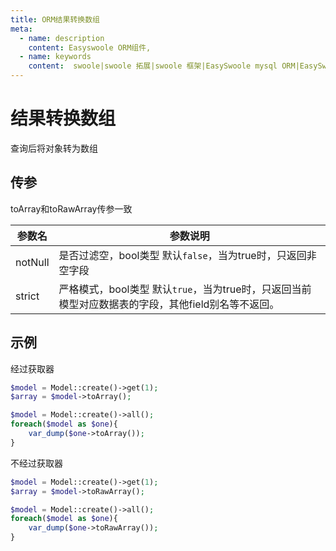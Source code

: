 ```yaml
---
title: ORM结果转换数组
meta:
  - name: description
    content: Easyswoole ORM组件,
  - name: keywords
    content:  swoole|swoole 拓展|swoole 框架|EasySwoole mysql ORM|EasySwoole ORM|Swoole mysqli协程客户端|swoole ORM|查询|ORM结果转换数组
---
```


# 结果转换数组

查询后将对象转为数组

## 传参

toArray和toRawArray传参一致

| 参数名       |  参数说明                                                     |
| --------------- | ------------------------------------------------------------ |
| notNull | 是否过滤空，bool类型 默认`false`，当为true时，只返回非空字段 |
| strict | 严格模式，bool类型 默认`true`，当为true时，只返回当前模型对应数据表的字段，其他field别名等不返回。 |


## 示例

经过获取器
```php
$model = Model::create()->get(1);
$array = $model->toArray();

$model = Model::create()->all();
foreach($model as $one){
    var_dump($one->toArray());
}
```


不经过获取器
```php
$model = Model::create()->get(1);
$array = $model->toRawArray();

$model = Model::create()->all();
foreach($model as $one){
    var_dump($one->toRawArray());
}
```